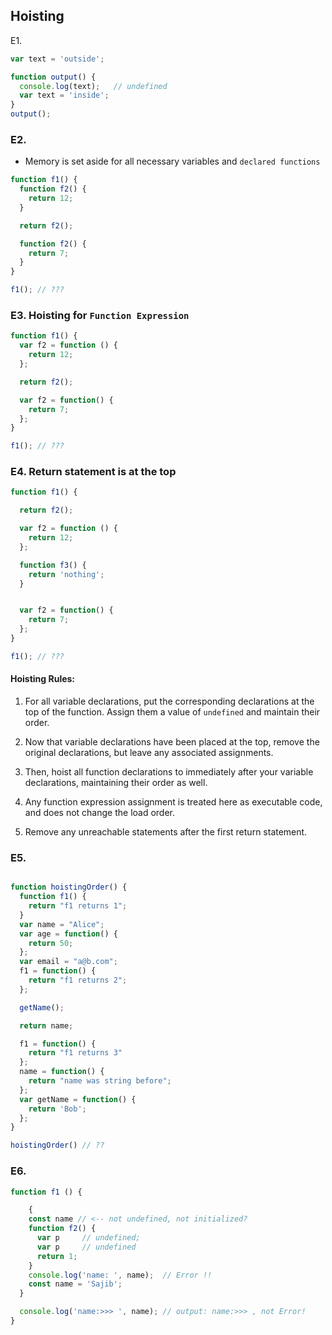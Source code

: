Hoisting
--------
E1.

```js
var text = 'outside';

function output() {
  console.log(text);   // undefined
  var text = 'inside';
}
output();

```

### E2. 

- Memory is set aside for all necessary variables and `declared functions`

```js
function f1() {
  function f2() {
    return 12;
  }

  return f2();

  function f2() {
    return 7;
  }
}

f1(); // ???
```

### E3. Hoisting for `Function Expression`

```js
function f1() {
  var f2 = function () {
    return 12;
  };

  return f2();

  var f2 = function() {
    return 7;
  };
}

f1(); // ???
```

### E4. Return statement is at the top

```js
function f1() {

  return f2();

  var f2 = function () {
    return 12;
  };

  function f3() {
    return 'nothing';
  }


  var f2 = function() {
    return 7;
  };
}

f1(); // ???
```

#### Hoisting Rules:

1. For all variable declarations, put the corresponding declarations at the top of the function. Assign them a value of `undefined` and maintain their order.

2. Now that variable declarations have been placed at the top, remove the original declarations, but leave any associated assignments.

3. Then, hoist all function declarations to immediately after your variable declarations, maintaining their order as well.

4. Any function expression assignment is treated here as executable code, and does not change the load order.

5. Remove any unreachable statements after the first return statement.



### E5.

```js

function hoistingOrder() {          
  function f1() {                   
    return "f1 returns 1";          
  }                                 
  var name = "Alice";               
  var age = function() {            
    return 50;                      
  };                                
  var email = "a@b.com";            
  f1 = function() {                 
    return "f1 returns 2";          
  };                                

  getName();                        

  return name;                      

  f1 = function() {                 
    return "f1 returns 3"           
  };                                
  name = function() {               
    return "name was string before";
  };                                
  var getName = function() {        
    return 'Bob';                   
  };                                
}

hoistingOrder() // ??

```

### E6.

```js
function f1 () {

    {
    const name // <-- not undefined, not initialized?
    function f2() {
      var p     // undefined;
      var p     // undefined 
      return 1;
    }
    console.log('name: ', name);  // Error !!
    const name = 'Sajib';
  }

  console.log('name:>>> ', name); // output: name:>>> , not Error!
}
```